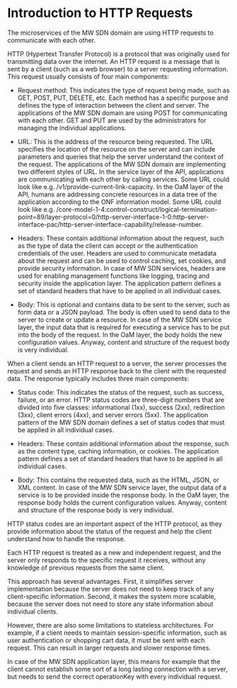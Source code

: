 # Introduction to HTTP Requests

The microservices of the MW SDN domain are using HTTP requests to communicate with each other.  

HTTP (Hypertext Transfer Protocol) is a protocol that was originally used for transmitting data over the internet. An HTTP request is a message that is sent by a client (such as a web browser) to a server requesting information. This request usually consists of four main components:  

- Request method: This indicates the type of request being made, such as GET, POST, PUT, DELETE, etc. Each method has a specific purpose and defines the type of interaction between the client and server. The applications of the MW SDN domain are using POST for communicating with each other. GET and PUT are used by the administrators for managing the individual applications.  

- URL: This is the address of the resource being requested. The URL specifies the location of the resource on the server and can include parameters and queries that help the server understand the context of the request. The applications of the MW SDN domain are implementing two different styles of URL. In the service layer of the API, applications are communicating with each other by calling services. Some URL could look like e.g. /v1/provide-current-link-capacity. In the OaM layer of the API, humans are addressing concrete resources in a data tree of the application according to the ONF information model. Some URL could look like e.g. /core-model-1-4:control-construct/logical-termination-point=89/layer-protocol=0/http-server-interface-1-0:http-server-interface-pac/http-server-interface-capability/release-number.  

- Headers: These contain additional information about the request, such as the type of data the client can accept or the authentication credentials of the user. Headers are used to communicate metadata about the request and can be used to control caching, set cookies, and provide security information. In case of MW SDN services, headers are used for enabling management functions like logging, tracing and security inside the application layer. The application pattern defines a set of standard headers that have to be applied in all individual cases.  

- Body: This is optional and contains data to be sent to the server, such as form data or a JSON payload. The body is often used to send data to the server to create or update a resource. In case of the MW SDN service layer, the input data that is required for executing a service has to be put into the body of the request. In the OaM layer, the body holds the new configuration values. Anyway, content and structure of the request body is very individual.  

 When a client sends an HTTP request to a server, the server processes the request and sends an HTTP response back to the client with the requested data. The response typically includes three main components:  

- Status code: This indicates the status of the request, such as success, failure, or an error. HTTP status codes are three-digit numbers that are divided into five classes: informational (1xx), success (2xx), redirection (3xx), client errors (4xx), and server errors (5xx). The application pattern of the MW SDN domain defines a set of status codes that must be applied in all individual cases.  

- Headers: These contain additional information about the response, such as the content type, caching information, or cookies. The application pattern defines a set of standard headers that have to be applied in all individual cases.  

- Body: This contains the requested data, such as the HTML, JSON, or XML content. In case of the MW SDN service layer, the output data of a service is to be provided inside the response body. In the OaM layer, the response body holds the current configuration values. Anyway, content and structure of the response body is very individual.  

HTTP status codes are an important aspect of the HTTP protocol, as they provide information about the status of the request and help the client understand how to handle the response.  


Each HTTP request is treated as a new and independent request, and the server only responds to the specific request it receives, without any knowledge of previous requests from the same client.  

This approach has several advantages. First, it simplifies server implementation because the server does not need to keep track of any client-specific information. Second, it makes the system more scalable, because the server does not need to store any state information about individual clients.  

However, there are also some limitations to stateless architectures. For example, if a client needs to maintain session-specific information, such as user authentication or shopping cart data, it must be sent with each request. This can result in larger requests and slower response times.  

In case of the MW SDN application layer, this means for example that the client cannot establish some sort of a long lasting connection with a server, but needs to send the correct operationKey with every individual request.  